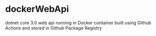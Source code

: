 # dockerWebApi

dotnet core 3.0 web api running in Docker container built using Github Actions and stored in Github Package Registry
